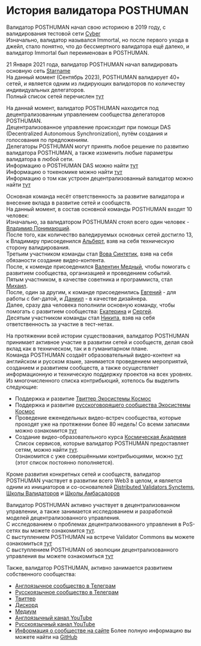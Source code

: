 # История валидатора POSTHUMAN

Валидатор POSTHUMAN начал свою историюю в 2019 году, с валидирования тестовой сети [Cyber](https://cyb.ai/) <br />
Изначально, валидатор назывался Immortal, но после первого ухода в джейл, стало понятно, что до бессмертного валидатора ещё далеко, и валидатор Immortal был переименован в POSTHUMAN. <br />

21 Января 2021 года, валидатор POSTHUMAN начал валидировать основную сеть [Starname](https://www.mintscan.io/starname/transactions/1749AB38438428ED84346EFBF488DCB15C1729CAC6B8072EAB4486B36D1D6C9C) <br />
На данный момент (Сентябрь 2023), POSTHUMAN валидирует 40+ сетей, и является одним из лидирующих валидоторов по количеству индивидуальных делегаторов. <br />
Полный список сетей перечислен [тут](https://github.com/Validator-POSTHUMAN/About-POSTHUMAN) <br />

На даннай момент, валидатор POSTHUMAN находится под децентрализованным управлением сообщества делегаторов POSTHUMAN. <br />
Децентрализованное управление происходит при помощи DAS (Decentralized Autonomous Synchronization), путём создания и голосования по предложениям. <br />
Делегаторы POSTHUMAN могут принять любое решение по развитию валидатора POSTHUMAN, а также иззменить любые параметры валидатора в любой сети. <br />
Информацию о POSTHUMAN DAS можно найти [тут](https://medium.com/@antropocosmist/posthuman-das-is-created-578253c8e226) <br />
Информацию о токеномике можно найти [тут](https://medium.com/@antropocosmist/phmn-tokenomics-f3b7116331e6) <br />
Информацию о том как устроен децентрализованный валидатор можно найти [тут](https://medium.com/@antropocosmist/presentation-of-the-decentralized-validator-1d7062210c90) <br />

Основная команда несёт ответственность за развитие валидатора и внесение вклада в развитие сетей и сообществ. <br />
На данный момент, в состав основной команды POSTHUMAN входят 10 человек: <br />
Изначально, за валидатором POSTHUMAN стоял всего один человек - [Владимир Понимающий](https://github.com/Antropocosmist). <br />
После того, как количество валедируемых основных сетей достигло 13, к Владимиру присоеденился [Альберт](https://github.com/albertandrejev), взяв на себя техническую сторону валидирования. <br />
Третьим участником команды стал [Вова Синтетик](https://twitter.com/vova_synthetic), взяв на себя обязаности создание видео-контента. <br />
После, к коменде присоеденился [Валентин Медный](https://github.com/Medniyy), чтобы помогать с развитием сообщества, организацией и проведением событий. <br />
Пятым участником, в качестве советника и программиста, стал [Михаил](https://github.com/krogla). <br />
После, один за другим, к команде присоеденились [Евгений](https://github.com/evgen3000) - для работы с биг-датой, и [Даниил](https://github.com/saloonn) - в качестве дизайнера. <br />
Далее, сразу два человека пополнили основную команду, чтобы помогать с развитием сообщества: [Екатерина](https://twitter.com/LooMay1913) и [Сергей](https://twitter.com/s__orion). <br />
Десятым участником команды стал [Никита](https://github.com/web3validator/web34ever-identity/blob/main/web34ever-self-identity.md), взяв на себя ответственность за участие в тест-нетах. <br />

На протяжении всей истории существования, валидатор POSTHUMAN принимает активное участие в развитии сетей и сообществ, делая свой вклад как в техническом, так и в гуманитарном плане. <br />
Команда POSTHUMAN создаёт образовательный видео-контент на английском и русском языке, занимается проведением мероприятий, созданием и развитием сообществ, а также осуществляет информационную и техническую поддержку проектов на всех уровнях. Из многочисленного списка контрибьюций, хотелось бы выделить следующие: <br />
- Поддержка и развитие [Твиттер Экосистемы Космос](https://twitter.com/CosmosEcosystem)
- Поддержка и развитие [русскоговорящего сообщества Экосистемы Космос](https://t.me/CosmosEcosystem_ru)
- Проведение еженедельных видео-встреч сообщества, которые проходят уже на протяжении более 80 недель! Со всеми записями можно ознакомится [тут](https://youtube.com/playlist?list=PLgQFzABJoJYx-lwnvZwKjDqsDxiccjP-G&si=mYej3AHwTx6460dt)
- Создание видео-образовательного курса [Космическая Академия](https://youtube.com/playlist?list=PLgQFzABJoJYwqcsFHZx0icgcYOZRgao3d&si=Y3fHWvpW8rokK5cq)
Список сервисов, которые валидатор POSTHUMAN предоставляет сетям, можно найти [тут](https://posthuman.digital/contributions). <br />
Ознакомится с уже совершёнными контрибьюциями, можно [тут](https://github.com/Validator-POSTHUMAN/contributions) (этот список постоянно пополняется). <br />

Кроме развития конкретных сетей и сообществ, валидатор POSTHUMAN участвует в развитии всего Web3 в целом, и является одним из инициаторов и со-основателей [Distributed Validators Synctems](https://github.com/Distributed-Validators-Synctems/Self-Identity), [Школы Валидаторов](https://github.com/Distributed-Validators-Synctems/Validator-School) и [Школы Амбасадоров](https://ambassadors.school/)  <br />

Валидатор POSTHUMAN активно участвует в децентрализованном управлении, а также занимается исследованием и разработкой моделей децентрализованного управления. <br />
С исследованием о проблемах децентрализованного управления в PoS-сетях вы можете  ознакомится [тут](https://github.com/Antropocosmist/research). <br />
С выступлением POSTHUMAN на встрече Validator Commons вы можете ознакомиться [тут](https://youtu.be/YFO_sVo7F64?si=KtRVtxFK7fMxQ3EC) <br />
С выступлением POSTHUMAN об эволюции децентрализованного управления вы можете ознакомиться [тут](https://youtu.be/delHKrRYZJA?si=vbCD0rpaHBHUI5G-) <br />

Также, валидатор POSTHUMAN, активно занимается развитием собственного сообщества: <br />
- [Англоязычное сообщество в Телеграм](https://t.me/posthumanchat)
- [Русскоязычное сообщество в Телеграм](https://t.me/Crypto_Base_Chat)
- [Твиттер](https://twitter.com/POSTHUMAN_DVS)
- [Дискорд](https://discord.gg/zZJXWnzKnP)
- [Медиум](https://medium.com/@antropocosmist)
- [Англоязычный канал YouTube](https://www.youtube.com/@POSTHUMANDVS)
- [Русскоязычный канал YouTube](https://www.youtube.com/@CRYPTOBASED)
- [Информация о сообществе на сайте](https://posthuman.digital/community)
Более полную информацию вы можете найти на [GitHub](https://github.com/Validator-POSTHUMAN)
